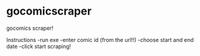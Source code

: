 # gocomicscraper
gocomics scraper!

Instructions
-run exe
-enter comic id (from the url!!)
-choose start and end date
-click start scraping!
